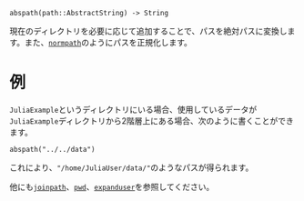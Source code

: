 ```
abspath(path::AbstractString) -> String
```

現在のディレクトリを必要に応じて追加することで、パスを絶対パスに変換します。また、[`normpath`](@ref)のようにパスを正規化します。

# 例

`JuliaExample`というディレクトリにいる場合、使用しているデータが`JuliaExample`ディレクトリから2階層上にある場合、次のように書くことができます。

```
abspath("../../data")
```

これにより、`"/home/JuliaUser/data/"`のようなパスが得られます。

他にも[`joinpath`](@ref)、[`pwd`](@ref)、[`expanduser`](@ref)を参照してください。
